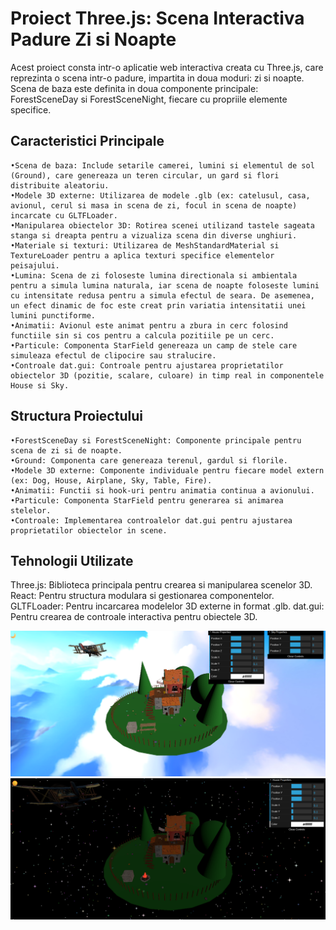 # Proiect Three.js: Scena Interactiva Padure Zi si Noapte

Acest proiect consta intr-o aplicatie web interactiva creata cu Three.js, care reprezinta o scena intr-o padure, impartita in doua moduri: zi si noapte. Scena de baza este definita in doua componente principale: ForestSceneDay si ForestSceneNight, fiecare cu propriile elemente specifice.

## Caracteristici Principale
    •Scena de baza: Include setarile camerei, lumini si elementul de sol (Ground), care genereaza un teren circular, un gard si flori distribuite aleatoriu.
    •Modele 3D externe: Utilizarea de modele .glb (ex: catelusul, casa, avionul, cerul si masa in scena de zi, focul in scena de noapte) incarcate cu GLTFLoader.
    •Manipularea obiectelor 3D: Rotirea scenei utilizand tastele sageata stanga si dreapta pentru a vizualiza scena din diverse unghiuri.
    •Materiale si texturi: Utilizarea de MeshStandardMaterial si TextureLoader pentru a aplica texturi specifice elementelor peisajului.
    •Lumina: Scena de zi foloseste lumina directionala si ambientala pentru a simula lumina naturala, iar scena de noapte foloseste lumini cu intensitate redusa pentru a simula efectul de seara. De asemenea, un efect dinamic de foc este creat prin variatia intensitatii unei lumini punctiforme.
    •Animatii: Avionul este animat pentru a zbura in cerc folosind functiile sin si cos pentru a calcula pozitiile pe un cerc.
    •Particule: Componenta StarField genereaza un camp de stele care simuleaza efectul de clipocire sau stralucire.
    •Controale dat.gui: Controale pentru ajustarea proprietatilor obiectelor 3D (pozitie, scalare, culoare) in timp real in componentele House si Sky.


## Structura Proiectului
    •ForestSceneDay si ForestSceneNight: Componente principale pentru scena de zi si de noapte.
    •Ground: Componenta care genereaza terenul, gardul si florile.
    •Modele 3D externe: Componente individuale pentru fiecare model extern (ex: Dog, House, Airplane, Sky, Table, Fire).
    •Animatii: Functii si hook-uri pentru animatia continua a avionului.
    •Particule: Componenta StarField pentru generarea si animarea stelelor.
    •Controale: Implementarea controalelor dat.gui pentru ajustarea proprietatilor obiectelor in scene.

## Tehnologii Utilizate
Three.js: Biblioteca principala pentru crearea si manipularea scenelor 3D.
React: Pentru structura modulara si gestionarea componentelor.
GLTFLoader: Pentru incarcarea modelelor 3D externe in format .glb.
dat.gui: Pentru crearea de controale interactiva pentru obiectele 3D.

![Screenshot](assets/DayMode.png)
![Screenshot](assets/NightMode.png)
